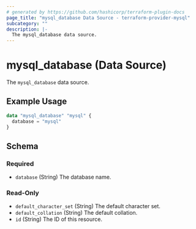 ```yaml
---
# generated by https://github.com/hashicorp/terraform-plugin-docs
page_title: "mysql_database Data Source - terraform-provider-mysql"
subcategory: ""
description: |-
  The mysql_database data source.
---
```


# mysql_database (Data Source)

The `mysql_database` data source.

## Example Usage

```terraform
data "mysql_database" "mysql" {
  database = "mysql"
}
```

<!-- schema generated by tfplugindocs -->
## Schema

### Required

- `database` (String) The database name.

### Read-Only

- `default_character_set` (String) The default character set.
- `default_collation` (String) The default collation.
- `id` (String) The ID of this resource.


